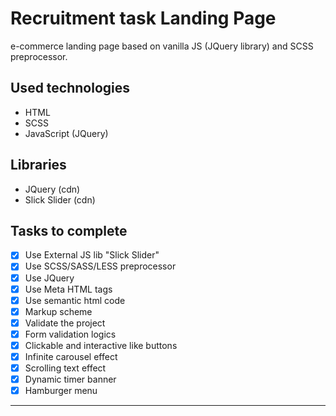 # Recruitment task Landing Page

e-commerce landing page based on vanilla JS (JQuery library) and SCSS preprocessor.

## Used technologies

- HTML
- SCSS
- JavaScript (JQuery)

## Libraries

- JQuery (cdn)
- Slick Slider (cdn)

## Tasks to complete

- [x] Use External JS lib "Slick Slider"
- [x] Use SCSS/SASS/LESS preprocessor
- [x] Use JQuery
- [x] Use Meta HTML tags
- [x] Use semantic html code
- [x] Markup scheme
- [x] Validate the project
- [x] Form validation logics
- [x] Clickable and interactive like buttons
- [x] Infinite carousel effect
- [x] Scrolling text effect
- [x] Dynamic timer banner
- [x] Hamburger menu

---

<!--[Check it online on github pages](/)-->
